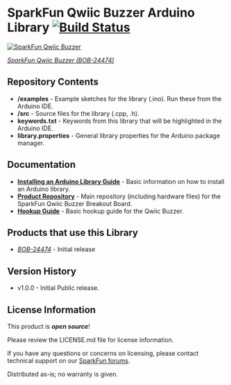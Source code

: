 SparkFun Qwiic Buzzer Arduino Library [![Build Status](https://travis-ci.org/sparkfun/SparkFun_Qwiic_Buzzer_Arduino_Library.svg?branch=master)](https://travis-ci.org/sparkfun/SparkFun_Qwiic_Buzzer_Arduino_Library)
========================================

[![SparkFun Qwiic Buzzer](https://cdn.sparkfun.com/r/600-600/assets/parts/2/4/8/3/2/BOB-24474-Qwiic-Buzzer-Feature.jpg)](https://www.sparkfun.com/products/24474)

[*SparkFun Qwiic Buzzer (BOB-24474)*](https://www.sparkfun.com/products/24474)

<!---


UPDATE WHAT DOES THIS LIBRARY DO!?! =) 



This library allows the user to:

* Turn the buzzer on and off directly
* Optionally, set the frequency, duration, and volume of the sound
* Adjust the device's I<sup>2</sup>C address

-->

Repository Contents
-------------------

* **/examples** - Example sketches for the library (.ino). Run these from the Arduino IDE. 
* **/src** - Source files for the library (.cpp, .h).
* **keywords.txt** - Keywords from this library that will be highlighted in the Arduino IDE. 
* **library.properties** - General library properties for the Arduino package manager. 

Documentation
--------------

* **[Installing an Arduino Library Guide](https://learn.sparkfun.com/tutorials/installing-an-arduino-library)** - Basic information on how to install an Arduino library.
* **[Product Repository](https://github.com/sparkfun/SparkFun_Qwiic_Buzzer)** - Main repository (including hardware files) for the SparkFun Qwiic Buzzer Breakout Board.
* **[Hookup Guide](https://docs.sparkfun.com/SparkFun_Qwiic_Buzzer)** - Basic hookup guide for the  Qwiic Buzzer.

Products that use this Library 
---------------------------------

* [*BOB-24474*](https://www.sparkfun.com/products/24474) - Initial release

Version History
---------------

* v1.0.0 - Initial Public release.

License Information
-------------------

This product is _**open source**_! 

Please review the LICENSE.md file for license information. 

If you have any questions or concerns on licensing, please contact technical support on our [SparkFun forums](https://forum.sparkfun.com/viewforum.php?f=152).

Distributed as-is; no warranty is given.

